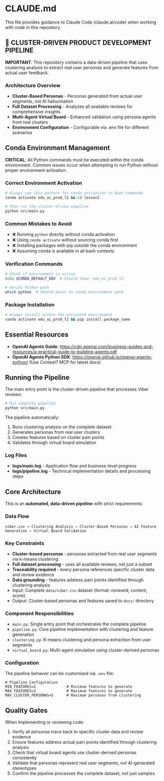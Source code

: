 # CLAUDE.md

This file provides guidance to Claude Code (claude.ai/code) when working with code in this repository.

## 🤖 CLUSTER-DRIVEN PRODUCT DEVELOPMENT PIPELINE

**IMPORTANT**: This repository contains a data-driven pipeline that uses clustering analysis to extract real user personas and generate features from actual user feedback.

### Architecture Overview
- **Cluster-Based Personas** - Personas generated from actual user segments, not AI hallucination
- **Full Dataset Processing** - Analyzes all available reviews for comprehensive insights
- **Multi-Agent Virtual Board** - Enhanced validation using persona agents from real clusters
- **Environment Configuration** - Configurable via .env file for different scenarios

## Conda Environment Management

**CRITICAL**: All Python commands must be executed within the conda environment. Common issues occur when attempting to run Python without proper environment activation.

### Correct Environment Activation
```bash
# Always use this pattern for conda activation in bash commands
conda activate edu_ai_prod_l2 && cd lesson2

# Then run the cluster-driven pipeline
python src/main.py
```

### Common Mistakes to Avoid
- ❌ Running `python` directly without conda activation
- ❌ Using `conda activate` without sourcing conda first
- ❌ Installing packages with pip outside the conda environment
- ❌ Assuming conda is available in all bash contexts

### Verification Commands
```bash
# Check if environment is active
echo $CONDA_DEFAULT_ENV  # Should show: edu_ai_prod_l2

# Verify Python path
which python  # Should point to conda environment path
```

### Package Installation
```bash
# Always install within the activated environment
conda activate edu_ai_prod_l2 && pip install package_name
```

## Essential Resources

- **OpenAI Agents Guide**: https://cdn.openai.com/business-guides-and-resources/a-practical-guide-to-building-agents.pdf
- **OpenAI Agents Python SDK**: https://openai.github.io/openai-agents-python/ (Use Context7 MCP for latest docs)

## Running the Pipeline

The main entry point is the cluster-driven pipeline that processes Viber reviews:
```bash
# Run complete pipeline
python src/main.py
```

The pipeline automatically:
1. Runs clustering analysis on the complete dataset
2. Generates personas from real user clusters
3. Creates features based on cluster pain points
4. Validates through virtual board simulation

### Log Files
- **logs/main.log** - Application flow and business-level progress
- **logs/pipeline.log** - Technical implementation details and processing steps

## Core Architecture

This is an **automated, data-driven pipeline** with strict requirements:

### Data Flow
```
viber.csv → Clustering Analysis → Cluster-Based Personas → AI Feature Generation → Virtual Board Validation
```

### Key Constraints
- **Cluster-based personas** - personas extracted from real user segments via k-means clustering
- **Full dataset processing** - uses all available reviews, not just a subset
- **Traceability required** - every persona references specific cluster data and review evidence
- **Data grounding** - features address pain points identified through clustering analysis
- Input: Complete `data/viber.csv` dataset (format: reviewId, content, score)
- Output: Cluster-based personas and features saved to `docs/` directory

### Component Responsibilities
- `main.py`: Single entry point that orchestrates the complete pipeline
- `pipeline.py`: Core pipeline implementation with clustering and feature generation
- `clustering.py`: K-means clustering and persona extraction from user segments
- `virtual_board.py`: Multi-agent simulation using cluster-derived personas

### Configuration
The pipeline behavior can be customized via `.env` file:
```env
# Pipeline Configuration
MIN_FEATURES=2              # Minimum features to generate
MAX_FEATURES=3              # Maximum features to generate
MAX_CLUSTER_PERSONAS=5      # Maximum personas from clustering
```

## Quality Gates

When implementing or reviewing code:
1. Verify all personas trace back to specific cluster data and review evidence
2. Ensure features address actual pain points identified through clustering analysis
3. Check that virtual board agents use cluster-derived personas consistently
4. Validate that personas represent real user segments, not AI-generated stereotypes
5. Confirm the pipeline processes the complete dataset, not just samples